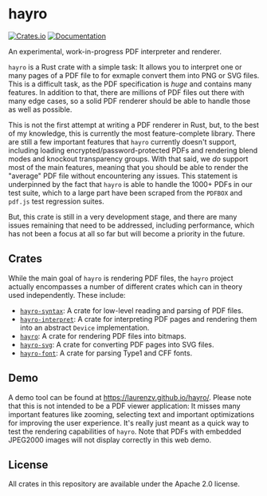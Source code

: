# hayro

[![Crates.io](https://img.shields.io/crates/v/hayro.svg)](https://crates.io/crates/hayro)
[![Documentation](https://docs.rs/hayro/badge.svg)](https://docs.rs/hayro)

An experimental, work-in-progress PDF interpreter and renderer.

`hayro` is a Rust crate with a simple task: It allows you to interpret one or many pages of a PDF file to for exmaple convert them into PNG or SVG files. This is a difficult task, as the PDF specification is _huge_ and contains many features. In addition to that, there are millions of PDF files out there with many edge cases, so a solid PDF renderer should be able to handle those as well as possible.

This is not the first attempt at writing a PDF renderer in Rust, but, to the best of my knowledge, this is currently the most feature-complete library. There are still a few important features that `hayro` currently doesn't support, including loading encrypted/password-protected PDFs and rendering blend modes and knockout transparency groups. With that said, we _do_ support most of the main features, meaning that you should be able to render the "average" PDF file without encountering any issues. This statement is underpinned by the fact that `hayro` is able to handle the 1000+ PDFs in our test suite, which to a large part have been scraped from the `PDFBOX` and `pdf.js` test regression suites.

But, this crate is still in a very development stage, and there are many issues remaining that need to be addressed, including performance, which has not been a focus at all so far but will become a priority in the future.

## Crates
While the main goal of `hayro` is rendering PDF files, the `hayro` project actually encompasses a number of different crates which can in theory used independently. These include:
- [`hayro-syntax`](hayro-syntax): A crate for low-level reading and parsing of PDF files.
- [`hayro-interpret`](hayro-interpret): A crate for interpreting PDF pages and rendering them into an abstract `Device` implementation.
- [`hayro`](hayro): A crate for rendering PDF files into bitmaps.
- [`hayro-svg`](hayro-svg): A crate for converting PDF pages into SVG files.
- [`hayro-font`](hayro-font): A crate for parsing Type1 and CFF fonts.

## Demo
A demo tool can be found at https://laurenzv.github.io/hayro/. Please note that this is not intended to be a PDF viewer application: It misses many important features like zooming, selecting text and important optimizations for improving the user experience. It's really just meant as a quick way to test the rendering capabilities of `hayro`. Note that PDFs with embedded JPEG2000 images will not display correctly in this web demo.

## License
All crates in this repository are available under the Apache 2.0 license.